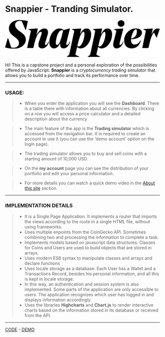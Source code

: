 # Snappier - Tranding Simulator.

![Snappier](https://github.com/GonzaEDS/Snappier-v9/blob/master/app/assets/img/snappier.svg)

Hi! This is a capstone project and a personal exploration of the possibilities offered by JavaScript.
**Snappier** is a *cryptocurrency trading simulator* that allows you to build a portfolio and track its performance over time.


***
### USAGE:
> * When you enter the application you will see the **Dashboard**. There is a table there with information about all currencies. By clicking on a row you will access a price calculator and a detailed description about the currency

> * The main feature of the app is the **Trading simulator** which is accessed from the navigation bar. It is required to create an account to use it (you can use the 'demo account' option on the login page).

> * The trading simulator allows you to buy and sell coins with a starting amount of 10,000 USD.

> * On the **my account** page you can see the distribution of your portfolio and edit your personal information.

> * For more details you can watch a quick demo video in the [About this site](https://gonzaeds.github.io/Snappier-v9/#/about) section.

***

### IMPLEMENTATION DETAILS 
>* It is a Single Page Application. It implements a router that imports the views according to the route in a single HTML file, without using frameworks.
>* Uses multiple enpoints from the CoinGecko API. Sometimes combining two and processing the information to complete a task.
>* Implements models based on javascript data structures. Classes for Coins and Users are used to build objects that are stored in arrays.
>* Uses modern ES6 syntax to manipulate classes and arrays and declare functions
>* Uses locale storage as a database. Each User has a Wallet and a Transactions Record, besides his personal information, and all this is kept in locale storage.
>* In this way, an authentication and session system is also implemented. Some parts of the application are only accessible to users. The application recognizes which user has logged in and displays information accordingly.
>* Uses the libraries **Highcharts** and **Chart.js** to render interactive charts based on the information stored in its database or received from the API.

***
[CODE](https://github.com/GonzaEDS/Snappier-v9/tree/master/app) - [DEMO](https://gonzaeds.github.io/Snappier-v9/)